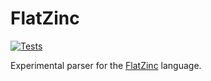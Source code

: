 # FlatZinc
[![Tests](https://github.com/hexaeder/FlatZinc.jl/workflows/Tests/badge.svg)](https://github.com/hexaeder/FlatZinc.jl/actions)

Experimental parser for the [FlatZinc](https://www.minizinc.org/doc-2.4.3/en/fzn-spec.html#grammar) language.

